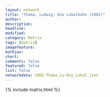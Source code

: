 ```yaml
---
layout: network
title: "Thoma, Ludwig: Die Lokalbahn (1902)"
author:
description:
headline:
modified:
category: Matrix
tags: [matrix]
imagefeature: 
mathjax: 
chart: 
comments: false
featured: false
list: false
networkdata: 1902-Thoma_Lu-Die_Lokal.json
---
```

{% include matrix.html %}
